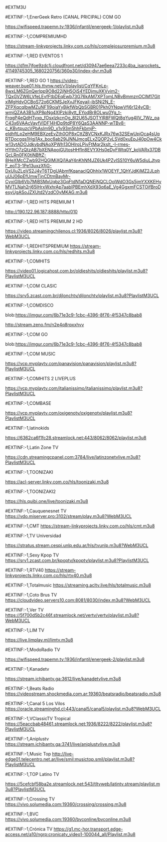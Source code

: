 #EXTM3U

#EXTINF:-1,EnerGeek Retro (CANAL PRICIPAL) COM GO

https://wifispeed.trapemn.tv:1936/infantil/energeek-1/playlist.m3u8

#EXTINF:-1,COMPREMIUMHD

https://stream-linkyprojects.linky.com.co/hls/complejosurpremium.m3u8

#EXTINF:-1,RED EVENTOS 1

https://d1m7jfoe9zdc1j.cloudfront.net/d30947ae6eea7233c4ba_isarockets_41149745305_1680220756/360p30/index-dvr.m3u8

#EXTINF:-1,RED GO 1
https://video-weaver.bue01.hls.ttvnw.net/v1/playlist/CqYFKnLp-8wxLM6ZGnQerIpp9O8d22jNH5OjS4YEDjmuXKVvim2-TQxGVZW6LVfeLEvfFtbDEqEwb73G76kAM7XPTomLNBvBmmznOClM17GitxIMgHdvOCBoS72o6CKMSJeXvJFKqyajl-ibSNj2N_E-ZFPXqcqIbwMZuNF1l9oiaYyBjkfWbQbSGBR01Pkh0YNqwVfj6r124yCB-wmjQZAA3B1uXP8pNg4XIPzki8ytt_EYodBr8OLwu0Yg_t-FrqgP4eQdHTvxp_fOsxlzkcnOg_8I2U65JSOTYlR8FWQt8qYug4IlV_7Wz_paC43x6VAAcVayfVIDF14HDp9tdP8Y6QaS3AANNP-wTBv8-c_KBvtpuzcVPbAsIm9D_x1v93m5hhFkbmjP-eIdhftLp2eHM9EBXzeEvZth0OP8xCttZBVCNxKJRx76w32SEwUpjOca4sUqRTDocgqs1Hgj1Ax_boc6ab29jJNNJmcqELxZQOP2vLSVd0xuEpJ40pOw4Ckw13vtADOJdkvbdNAoXPWh13OHlroLPivFtMqr2kslt_-I-rmes-HYthO7zQtzAB7bXENApoiGUtosHHfln8EVYXHs0eDyFWtq0Y_koVARx37DBQcLRn0FK0tjNBftZ-8HeXMcCZwb92HQGIMiXQj1AaY4nKhNf4JZ6Uk4PZvISS10Y6uW5diuLJtypF_eoT3-1Pe13uxzXfjG-DxUIuZLqVS2J4vT6TDgUAbmfKqanaclQOhhIx1WOEYF_1QhYJdKiMZ2JLphuUiJ06pEfUmwTjnCDtmBayMr-CyxiGIb6Vb7MjBSMxUqbz3GqFtdN1aDQNEjNQCLOoIWdO3Gs5jmYXXKEHyMVTLNah2rj65IHrxWxhrAp7aabIPBEmhXdX93q6aE_Vg4GgxmFCSTOifBroDesyUgASoJZXUtd2VzdC0yMKAG.m3u8

#EXTINF:-1,RED HITS PREMIUM 1

http://190.122.96.187:8888/http/010

#EXTINF:-1,RED HITS PREMIUM 2 HD

https://video.streamingchilenos.cl:1936/8026/8026/playlist.m3u8?WebM3UCL

#EXTINF:-1,REDHITSPREMIUM
https://stream-linkyprojects.linky.com.co/hls/redhits.m3u8

#EXTINF:-1,COMHITS 

https://video01.logicahost.com.br/oldieshits/oldieshits/playlist.m3u8?PlaylistM3UCL

#EXTINF:-1,COM CLASIC

https://srv5.zcast.com.br/djlonchtv/djlonchtv/playlist.m3u8?PlaylistM3UCL

#EXTINF:-1,COMDISCO

blob:https://imgur.com/6b71e3c9-1cbc-4396-8f76-4f5347c8bab8

http://stream.zeno.fm/n2e4q8rpxxhvv

#EXTINF:-1,COM GO

blob:https://imgur.com/6b71e3c9-1cbc-4396-8f76-4f5347c8bab8

#EXTINF:-1,COM MUSIC

https://vcp.myplaytv.com/panavision/panavision/playlist.m3u8?PlaylistM3UCL

#EXTINF:-1,COMHITS 2 LIVEPLUS

https://vcp.myplaytv.com/italianissimo/italianissimo/playlist.m3u8?PlaylistM3UCL

#EXTINF:-1,COMBASE

https://vcp.myplaytv.com/oxigenotv/oxigenotv/playlist.m3u8?PlaylistM3UCL

#EXTINF:-1,latinokids

https://6362ca6f1fc28.streamlock.net:443/8062/8062/playlist.m3u8

#EXTINF:-1,Latin Zone TV

https://cdn.streamingcpanel.com:3784/live/latinzonetvlive.m3u8?PlaylistM3UCL

#EXTINF:-1,TOONIZAKI

https://acl-server.linky.com.co/hls/toonizaki.m3u8

#EXTINF:-1,TOONIZAKI2

https://hls.quibi.one/live/toonizaki.m3u8

#EXTINF:-1,Cauquenesnet TV
https://vdo.miserver.pro:3102/stream/play.m3u8?WebM3UCL

#EXTINF:-1,CMT
https://stream-linkyprojects.linky.com.co/hls/cmt.m3u8

#EXTINF:-1,TV Universidad

https://stratus.stream.cespi.unlp.edu.ar/hls/tvunlp.m3u8?WebM3UCL

#EXTINF:-1,Sexy Kpop TV
https://srv1.zcast.com.br/kpoptv/kpoptv/playlist.m3u8?PlaylistM3UCL

#EXTINF:-1,RTV40
https://stream-linkyprojects.linky.com.co/hls/rtv40.m3u8

#EXTINF:-1,Totalmusic
https://streaming.acltv.live/hls/totalmusic.m3u8

#EXTINF:-1,Coto Brus TV
https://cloudvideo.servers10.com:8081/8030/index.m3u8?WebM3UCL

#EXTINF:-1,Ver TV
https://5f700d5b2c46f.streamlock.net/vertv/vertv/playlist.m3u8?WebM3UCL

#EXTINF:-1,LIM TV

https://live.limplay.ml/limtv.m3u8

#EXTINF:-1,ModoRadio TV

https://wifispeed.trapemn.tv:1936/infantil/energeek-2/playlist.m3u8

#EXTINF:-1,Kanadetv

https://stream.ichibantv.ga:3612/live/kanadetvlive.m3u8

#EXTINF:-1,Beats Radio
https://videostream.shockmedia.com.ar:19360/beatsradio/beatsradio.m3u8

#EXTINF:-1,Canal 5 Los Vilos
https://oracle.streaminghd.cl:443/canal5/canal5/playlist.m3u8?WebM3UCL

#EXTINF:-1,VClassicTV Tropical
https://5eaccbab48461.streamlock.net:1936/8222/8222/playlist.m3u8?PlaylistM3UCL

#EXTINF:-1,Aniplustv
https://stream.ichibantv.ga:3741/live/aniplustvlive.m3u8

#EXTINF:-1,Music Top
http://live-edge01.telecentro.net.ar/live/smil:musictop.smil/playlist.m3u8?PlaylistM3UCL

#EXTINF:-1,TOP Latino TV

https://5cefcbf58ba2e.streamlock.net:543/tltvweb/latintv.stream/playlist.m3u8?PlaylistM3UCL

#EXTINF:-1,Crossing TV 
https://vivo.solumedia.com:19360/crossing/crossing.m3u8

#EXTINF:-1,BVC
https://vivo.solumedia.com:19360/bvconline/bvconline.m3u8

#EXTINF:-1,Crónica TV
https://g1.mc-hor.transport.edge-access.net/a10/ngrp:cronicatv_video1-100044_all/Playlist.m3u8
